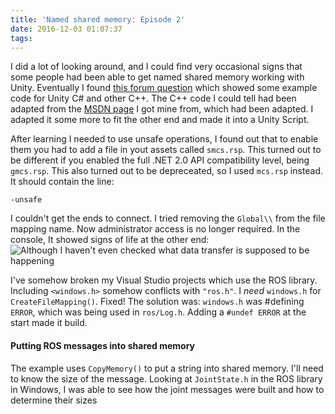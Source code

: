 ```yaml
---
title: 'Named shared memory: Episode 2'
date: 2016-12-03 01:07:37
tags:
---
```

I did a lot of looking around, and I could find very occasional signs that some people had been able to get named shared memory working with Unity.
Eventually I found [this forum question](http://answers.unity3d.com/questions/1249732/how-to-use-shared-memory-in-unity.html) which showed some example code for Unity C# and other C++.
The C++ code I could tell had been adapted from the [MSDN page](https://msdn.microsoft.com/en-us/library/aa366551.aspx) I got mine from, which had been adapted.
I adapted it some more to fit the other end and made it into a Unity Script.

After learning I needed to use unsafe operations, I found out that to enable them you had to add a file in yout assets called `smcs.rsp`.
This turned out to be different if you enabled the full .NET 2.0 API compatibility level, being `gmcs.rsp`.
This also turned out to be depreceated, so I used `mcs.rsp` instead.
It should contain the line:
```none mcs.rsp
-unsafe
```

I couldn't get the ends to connect. I tried removing the `Global\\` from the file mapping name. Now administrator access is no longer required.
In the console, It showed signs of life at the other end:
![Although I haven't even checked what data transfer is supposed to be happening](/Robotic-Telepresence/2016/12/03/Named-shared-memory-Episode-2/Life.png)

I've somehow broken my Visual Studio projects which use the ROS library.
Including `<windows.h>` somehow conflicts with `"ros.h"`.
I _need_ `windows.h` for `CreateFileMapping()`.
Fixed!
The solution was: `windows.h` was #defining `ERROR`, which was being used in `ros/Log.h`.
Adding a `#undef ERROR` at the start made it build.

#### Putting ROS messages into shared memory
The example uses `CopyMemory()` to put a string into shared memory.
I'll need to know the size of the message.
Looking at `JointState.h` in the ROS library in Windows, I was able to see how the joint messages were built and how to determine their sizes
